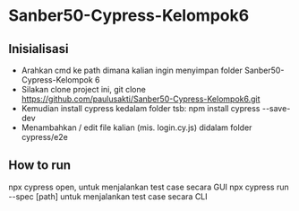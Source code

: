 # Sanber50-Cypress-Kelompok6

## Inisialisasi
* Arahkan cmd ke path dimana kalian ingin menyimpan folder Sanber50-Cypress-Kelompok 6
* Silakan clone project ini, git clone https://github.com/paulusakti/Sanber50-Cypress-Kelompok6.git 
* Kemudian install cypress kedalam folder tsb: npm install cypress --save-dev
* Menambahkan / edit file kalian (mis. login.cy.js) didalam folder cypress/e2e

## How to run
npx cypress open, untuk menjalankan test case secara GUI
npx cypress run --spec [path] untuk menjalankan test case secara CLI